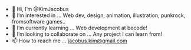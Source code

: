 - 👋 Hi, I’m @KimJacobus
- 👀 I’m interested in ... Web dev, design, animation, illustration, punkrock, fromsoftware games..
- 🌱 I’m currently learning ... Web development at becode!
- 💞️ I’m looking to collaborate on ... Any project I can learn from!
- 📫 How to reach me ... jacobus.kim@gmail.com

